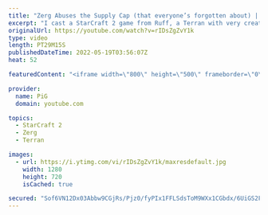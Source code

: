 ```yaml
---
title: "Zerg Abuses the Supply Cap (that everyone’s forgotten about) | Diamond in the Ruff #75 - StarCraft 2"
excerpt: "I cast a StarCraft 2 game from Ruff, a Terran with very creative gameplay. How will he ruff up this feisty Zerg opponent, aGiLe, who has abused the zerg supply cap?  💎 Diamond in the Ruff: https://www.youtube.com/playlist?list=PLFUDU8AOevUfdEq20wYq8Sm9z3sc1yn0l 💎 Follow Ruff: https://www.twitch.tv/ruff_stuff_tv"
originalUrl: https://youtube.com/watch?v=rIDsZgZvY1k
type: video
length: PT29M15S
publishedDateTime: 2022-05-19T03:56:07Z
heat: 52

featuredContent: "<iframe width=\"800\" height=\"500\" frameborder=\"0\" src=\"https://www.youtube.com/embed/rIDsZgZvY1k\" allow=\"accelerometer; autoplay; encrypted-media; gyroscope; picture-in-picture\" allowfullscreen></iframe>"

provider:
  name: PiG
  domain: youtube.com

topics:
  - StarCraft 2
  - Zerg
  - Terran

images:
  - url: https://i.ytimg.com/vi/rIDsZgZvY1k/maxresdefault.jpg
    width: 1280
    height: 720
    isCached: true

secured: "Sof6VN12Dx03Abbw9CGjRs/Pjz0/fyPIx1FFLSdsToM9WXx1CGbdx/6UiGS2F3NStS1BfnXZC4dtpf8DL01QKm6/q4uSl5bWOlYJ6etT18B2iXTBypQQ5ll1IA3c+bZcsL7Zdc7VfgBiDyhZNeR/0wtjkmul1hjrCsFk2NbEoESwBEIndN/CeKNwH+1XnVy08NslPuYPnj7IFYwB7X0KlkSDJ53XzUxOWVhj8AiumbJnrP2R8jBBhtHCP0RgP03ttjny2EsX3iiYKvXBoPOFvFkpeLShd7wN9mG3aUGXolp8baHkb5SUhKpy/if2s+dFi8AzvgE778oB/DZyXrWRrHYdvHMWU7keNf5hTDNJeLh/5C2Tss2lzz4pgmDxFruuetdKyyC0zUa6LfWCSX6C4aGQqSBOsiwWWbMe90tMVpg=;itUmnJ5R1+6HlVCvQgDV2g=="
---
```


